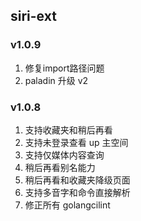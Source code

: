 ## siri-ext

### v1.0.9
1. 修复import路径问题
2. paladin 升级 v2

### v1.0.8
1. 支持收藏夹和稍后再看
2. 支持未登录查看 up 主空间
3. 支持仅媒体内容查询
4. 稍后再看别名能力
5. 稍后再看和收藏夹降级页面
6. 支持多音字和命令直接解析
7. 修正所有 golangcilint
